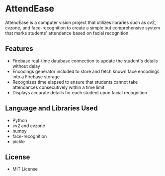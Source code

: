 # AttendEase
AttendEase is a computer vision project that utilizes libraries such as cv2, cvzone, and face-recognition to create a simple but comprehensive system that marks students' attendance based on facial recognition.

## Features
- Firebase real-time database connection to update the student's details without delay 
- Encodings generator included to store and fetch known face encodings into a Firebase storage
- Recognizes time elapsed to ensure that students cannot take attendances consecutively within a time limit
- Displays accurate details for each student upon facial recognition

## Language and Libraries Used
- Python
- cv2 and cvzone
- numpy
- face-recognition
- pickle

## License
- MIT License
